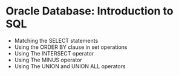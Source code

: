 # Oracle Database: Introduction to SQL

* Matching the SELECT statements
* Using the ORDER BY clause in set operations
* Using The INTERSECT operator
* Using The MINUS operator
* Using The UNION and UNION ALL operators